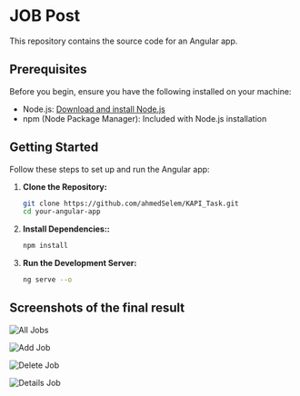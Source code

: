 # JOB Post

This repository contains the source code for an Angular app.

## Prerequisites

Before you begin, ensure you have the following installed on your machine:

- Node.js: [Download and install Node.js](https://nodejs.org/)
- npm (Node Package Manager): Included with Node.js installation

## Getting Started

Follow these steps to set up and run the Angular app:

1. **Clone the Repository:**

   ```bash
   git clone https://github.com/ahmedSelem/KAPI_Task.git
   cd your-angular-app

2. **Install Dependencies::**

   ```bash
   npm install

3. **Run the Development Server:**

   ```bash
   ng serve --o

## Screenshots of the final result

   ![All Jobs](./src/assets/images/git/all-jobs.jpeg)
   
   ![Add Job](./src/assets/images/git/add-modal.PNG)

   ![Delete Job](./src/assets/images/git/delete-modal.PNG)

   ![Details Job](./src/assets/images/git/details-modal.PNG)

